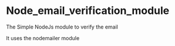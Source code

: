 # Node_email_verification_module
The Simple NodeJs module to verify the email

It uses the nodemailer module

